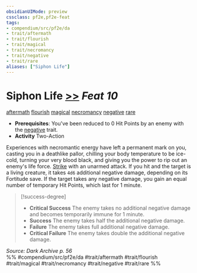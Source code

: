 ```yaml
---
obsidianUIMode: preview
cssclass: pf2e,pf2e-feat
tags:
- compendium/src/pf2e/da
- trait/aftermath
- trait/flourish
- trait/magical
- trait/necromancy
- trait/negative
- trait/rare
aliases: ["Siphon Life"]
---
```

# Siphon Life  [>>](/rules/core-rulebook/chapter-9-playing-the-game.md#Actions "Two-Action") *Feat 10*  
[aftermath](/rules/traits/aftermath-da.md)  [flourish](/rules/traits/flourish.md)  [magical](/rules/traits/magical.md)  [necromancy](/rules/traits/necromancy.md)  [negative](/rules/traits/negative.md)  [rare](/rules/traits/rare.md)  

- **Prerequisites**: You've been reduced to 0 Hit Points by an enemy with the [negative](/rules/traits/negative.md) trait.
- **Activity** Two-Action

Experiences with necromantic energy have left a permanent mark on you, casting you in a deathlike pallor, chilling your body temperature to be ice-cold, turning your very blood black, and giving you the power to rip out an enemy's life force. [Strike](/rules/actions/strike.md) with an unarmed attack. If you hit and the target is a living creature, it takes `4d6` additional negative damage, depending on its Fortitude save. If the target takes any negative damage, you gain an equal number of temporary Hit Points, which last for 1 minute.

> [!success-degree] 
> - **Critical Success** The enemy takes no additional negative damage and becomes temporarily immune for 1 minute.
> - **Success** The enemy takes half the additional negative damage.
> - **Failure** The enemy takes full additional negative damage.
> - **Critical Failure** The enemy takes double the additional negative damage.

*Source: Dark Archive p. 56*  
%% #compendium/src/pf2e/da #trait/aftermath #trait/flourish #trait/magical #trait/necromancy #trait/negative #trait/rare %%